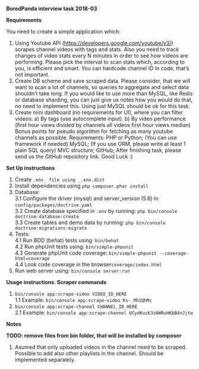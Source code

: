 **BoredPanda interview task 2018-03**

**Requirements**

You need to create a simple application which:
1. Using Youtube API (https://developers.google.com/youtube/v3/) scrapes channel
videos with tags and stats. Also you need to track changes of video stats every N
minutes in order to see how videos are performing. Please pick the interval to scan stats
which, according to you, is efficient and smart. You can hardcode channel ID in code,
that’s not important.
2. Create DB scheme and save scraped data. Please consider, that we will want to scan a
lot of channels, so queries to aggregate and select data shouldn’t take long. If you would
like to use more than MySQL, like Redis or database sharding, you can just give us notes
how you would do that, no need to implement this. Using just MySQL should be ok for
this task.
3. Create mini dashboard (no requirements for UI), where you can filter videos:
a) By tags (use autocomplete input).
b) By video performance (first hour views divided by channels all videos first hour
views median)
Bonus points for pseudo algorithm for fetching as many youtube channels as possible.
Requirements:
PHP or Python; (You can use framework if needed)
MySQL; (If you use ORM, please write at least 1 plain SQL query)
MVC structure;
GitHub;
After finishing task, please send us the GitHub repository link.
Good Luck :)

**Set Up instructions**
1. Create `.env_ file using _.env.dist`
2. Install dependencies using `php composer.phar install`
3. Database:\
3.1 Configure the driver (mysql) and server_version (5.6) in `config/packages/doctrine.yaml`\
3.2 Create database specified in `.env` by running: `php bin/console doctrine:database:create`\
3.3 Create tables and demo data by running: `php bin/console doctrine:migrations:migrate`
4. Tests:\
4.1 Run BDD (behat) tests using: `bin/behat`\
4.2 Run phpUnit tests using: `bin/simple-phpunit`\
4.3 Generate phpUnit code coverage: `bin/simple-phpunit --coverage-html=coverage`\
4.4 Look code coverage in the browser`coverage/index.html`
5. Run web server using: `bin/console server:run`

**Usage instructions. Scraper commands**
1. `bin/console app:scrape-video VIDEO_ID_HERE`\
1.1 Example: `bin/console app:scrape-video Ks-_Mh1QhMc` 
2. `bin/console app:scrape-channel CHANNEL_ID_HERE`\
2.1 Example: `bin/console app:scrape-channel UCydKucK3zAWRuHKbB4nJjtw`

**Notes**

**TODO: remove files from bin folder, that will be installed by composer**

1. Asumed that only uploaded videos in the channel need to be scraped. Possible to add also other playlists in the channel. Should be implemented separately.


